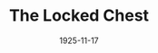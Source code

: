 ---
title: The Locked Chest
date: 1925-11-17
closing_date:
layout: productions
playbill:
Theatre: Theatre Jacksonville
cast:
- Thorolf: Allan Groover
- Eric: Charles Johnston
- Hrapp: Charles McKinnon
- Vigdis Goddi: Elizabeth Trabue
- Ingiald: Gordon McCauley
- Thord Goddi: Joseph Marron
- Hoskuld: Kingston Newman
crew:
- Director: Tracy L'Engle
- Lighting: Martha Race
- Set Design:
  - Mrs. Strawn Perry
  - Strawn Perry
- Costume construction:
  - Adela Carles
  - Miss Willis
  - Mrs. W.H.Cordner
  - Tracy L'Engle
- Props and Costumes: Gertrude F. Jacobi
understudies:
orchestra:
---